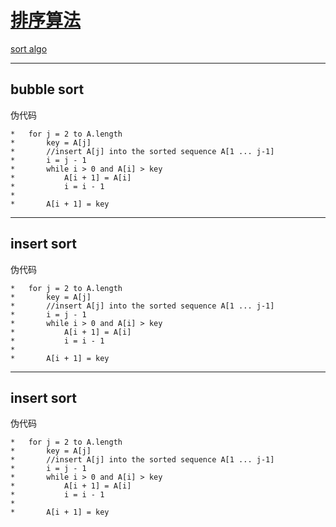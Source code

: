# [排序算法](https://github.com/iLovEing/notebook/issues/20)

[sort algo](https://github.com/iLovEing/algorithms/tree/main/traditional/sort_algo)

---

## bubble sort

伪代码
```
*   for j = 2 to A.length
*       key = A[j]
*       //insert A[j] into the sorted sequence A[1 ... j-1]
*       i = j - 1
*       while i > 0 and A[i] > key
*           A[i + 1] = A[i]
*           i = i - 1
*
*       A[i + 1] = key
```

---

## insert sort

伪代码
```
*   for j = 2 to A.length
*       key = A[j]
*       //insert A[j] into the sorted sequence A[1 ... j-1]
*       i = j - 1
*       while i > 0 and A[i] > key
*           A[i + 1] = A[i]
*           i = i - 1
*
*       A[i + 1] = key
```

---

## insert sort

伪代码
```
*   for j = 2 to A.length
*       key = A[j]
*       //insert A[j] into the sorted sequence A[1 ... j-1]
*       i = j - 1
*       while i > 0 and A[i] > key
*           A[i + 1] = A[i]
*           i = i - 1
*
*       A[i + 1] = key
```
